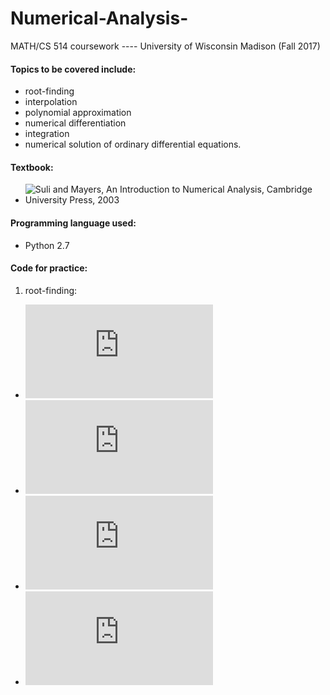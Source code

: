 # Numerical-Analysis-
MATH/CS 514 coursework ---- University of Wisconsin Madison (Fall 2017)

#### Topics to be covered include:
* root-finding
* interpolation
* polynomial approximation
* numerical differentiation
* integration 
* numerical solution of ordinary differential equations.

#### Textbook:
* ![Suli and Mayers, An Introduction to Numerical Analysis, Cambridge University Press, 2003](https://www.amazon.com/Introduction-Numerical-Analysis-Kendall-Atkinson/dp/0471624896)

#### Programming language used:
* Python 2.7

#### Code for practice:
1. root-finding:
  * ![Newton's Method](https://github.com/Yancey2126/Numerical-Analysis-/blob/master/py-code/hw2_Q1(Newton).py)
  * ![Secant's Method](https://github.com/Yancey2126/Numerical-Analysis-/blob/master/py-code/hw2_Q2(Secant).py)
  * ![Bisection Method](https://github.com/Yancey2126/Numerical-Analysis-/blob/master/py-code/hw2_Q3(Bisc).py)
  * ![Illinois's Method](https://github.com/Yancey2126/Numerical-Analysis-/blob/master/py-code/hw2_Q4(Illi).py)
